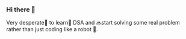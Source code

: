 ### Hi there 👋

Very desperate:space_invader: to learn:brain: DSA and :soon:start solving some real problem rather than just coding like a robot :robot:.
